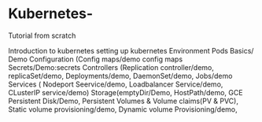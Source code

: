 # Kubernetes-
Tutorial from scratch 

Introduction to kubernetes 
setting up kubernetes Environment 
Pods Basics/ Demo 
Configuration (Config maps/demo config maps
Secrets/Demo:secrets
Controllers (Replication controller/demo, replicaSet/demo, Deployments/demo, DaemonSet/demo, Jobs/demo
Services ( Nodeport Seervice/demo, Loadbalancer Service/demo, CLusterIP service/demo)
Storage(emptyDir/Demo, HostPath/demo, GCE Persistent Disk/Demo, Persistent Volumes & Volume claims(PV & PVC), Static volume provisioning/demo, Dynamic volume Provisioning/demo, 
